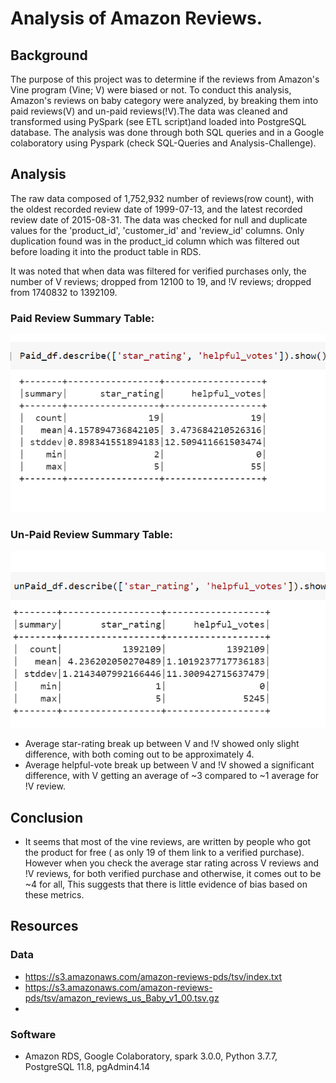# Analysis of Amazon Reviews.
## Background
The purpose of this project was to determine if the reviews from Amazon's Vine program (Vine; V) were biased or not. To conduct this analysis, Amazon's reviews on baby category were analyzed, by breaking them into paid reviews(V) and un-paid reviews(!V).The data was cleaned and transformed using PySpark (see ETL script)and loaded into PostgreSQL database. The analysis was done through both SQL queries and in a Google colaboratory using Pyspark (check SQL-Queries and Analysis-Challenge).

## Analysis
The raw data composed of 1,752,932 number of reviews(row count), with the oldest recorded review date of 1999-07-13, and the latest recorded review date of 2015-08-31. The data was checked for null and duplicate values for the 'product_id', 'customer_id' and 'review_id' columns. Only duplication found was in the product_id column which was filtered out before loading it into the product table in RDS. 

It was noted that when data was filtered for verified purchases only, the number of V reviews; dropped from 12100 to 19, and !V reviews; dropped from 1740832 to 1392109.
### Paid Review Summary Table:
![](https://github.com/Muzznah/Amazon-Reviews-ETL/blob/master/Images/V-Describe.png)

### Un-Paid Review Summary Table:
![](https://github.com/Muzznah/Amazon-Reviews-ETL/blob/master/Images/!V-Describe.png)

- Average star-rating break up between V and !V showed only slight difference, with both coming out to be approximately 4.
- Average helpful-vote break up between V and !V showed a significant difference, with V getting an average of ~3 compared to ~1 average for !V review.

## Conclusion
- It seems that most of the vine reviews, are written by people who got the product for free ( as only 19 of them link to a verified purchase). However when you check the average star rating across V reviews and !V reviews, for both verified purchase and otherwise, it comes out to be ~4 for all, This suggests that there is little evidence of bias based on these metrics.

## Resources
### Data
- https://s3.amazonaws.com/amazon-reviews-pds/tsv/index.txt
- https://s3.amazonaws.com/amazon-reviews-pds/tsv/amazon_reviews_us_Baby_v1_00.tsv.gz
- 
### Software
- Amazon RDS, Google Colaboratory, spark 3.0.0, Python 3.7.7, PostgreSQL 11.8, pgAdmin4.14
